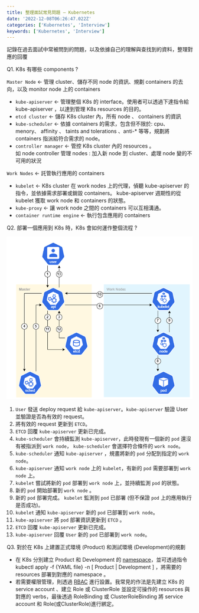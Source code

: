 ```yaml
---
title: 整理面試常見問題 — Kubernetes
date: '2022-12-08T06:26:47.022Z'
categories: ['Kubernetes', 'Interview']
keywords: ['Kubernetes', 'Interview']
---
```


記錄在過去面試中常被問到的問題，以及依據自己的理解與查找到的資料，整理對應的回覆

Q1. K8s 有哪些 components ?

`Master Node` ← 管理 cluster、儲存不同 node 的資訊、規劃 containers 的去向，以及 monitor node 上的 containers

*   `kube-apiserver` ← 管理整個 K8s 的 interface。使用者可以透過下達指令給 kube-apiserver ，以達到管理 K8s resources 的目的。
*   `etcd cluster` ← 儲存 K8s cluster 內，所有 node 、 containers 的資訊
*   `kube-scheduler` ← 依據 containers 的需求，包含但不限於: cpu、 menory、 affinity 、 taints and tolerations 、anti-* 等等，規劃將 containers 指派給符合需求的 node。
*   `controller manager` ← 管控 K8s cluster 內的 resources 。  
    如 node controller 管理 nodes : 加入新 node 到 cluster、處理 node 變的不可用的狀況

`Work Nodes` ← 託管執行應用的 containers

*   `kubelet` ← K8s cluster 在 work nodes 上的代理，偵聽 kube-apiserver 的指令，並依據需求部署或銷毀 containers。 kube-apiserver 週期性的從kubelet 獲取 work node 和 containers 的狀態。
*   `kube-proxy` ← 讓 work node 之間的 containers 可以互相溝通。
*   `container runtime engine` ← 執行包含應用的 containers

Q2. 部署一個應用到 K8s 時，K8s 會如何運作整個流程 ?

![](/images/normal/-kubernetes/image_0.png)
1.  `User` 發送 deploy request 給 `kube-apiserver`。`kube-apiserver` 驗證 User 並驗證是否為有效的 request。
2.  將有效的 request 更新到 `ETCD`。
3.  `ETCD` 回覆 `kube-apiserver` 更新已完成。
4.  `kube-scheduler` 會持續監測 `kube-apiserver`，此時發現有一個新的 `pod` 還沒有被指派到 `work node`， `kube-scheduler` 會選擇符合條件的 `work node`。
5.  `kube-scheduler` 通知 `kube-apiserver` ，規畫將新的 `pod` 分配到指定的 `work node`。
6.  `kube-apiserver` 通知 `work node` 上的 `kubelet`，有新的 `pod` 需要部署到 `work node` 上。
7.  `kubelet` 嘗試將新的 `pod` 部署到 `work node` 上，並持續監測 `pod` 的狀態。
8.  新的 `pod` 開始部署到 `work node` 。
9.  新的 `pod` 部署完成。 `kubelet` 監測到 `pod` 已部署 (但不保證 `pod` 上的應用執行是否成功)。
10.  `kubelet` 通知 `kube-apiserver` 新的 `pod` 已部署到 `work node`。
11.  `kube-apiserver` 將 `pod` 部署資訊更新到 `ETCD` 。
12.  `ETCD` 回覆 `kube-apiserver` 更新已完成。
13.  `kube-apiserver` 回覆 `User` 新的 `pod` 已部署到 `work node`。

Q3. 對於在 K8s 上建置正式環境 (Product) 和測試環境 (Development)的規劃

*   在 K8s 分別建立 Product 和 Development 的 [namespace](https://kubernetes.io/docs/concepts/overview/working-with-objects/namespaces/)，並可透過指令 kubectl apply -f {YAML file} -n [ Product | Development ] ，將需要的 resources 部署到對應的 namespace 。
*   若需要權限管理，則透過 [RBAC](https://kubernetes.io/docs/reference/access-authn-authz/rbac/) 進行設置。我常見的作法是先建立 K8s 的 service account 、建立 Role 或 ClusterRole 並設定可操作的 resources 與對應的 verbs，最後透過 RoleBinding 或 ClusterRoleBinding 將 service account 和 Role(或ClusterRole)進行綁定。